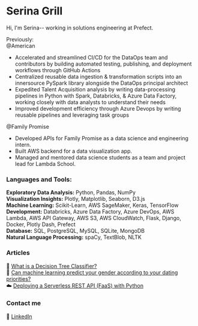 # Serina Grill 
Hi, I'm Serina-- working in solutions engineering at Prefect.

Previously:<br>
@American
- Accelerated and streamlined CI/CD for the DataOps team and contributors by building automated testing, publishing, and deployment workflows through GitHub Actions<br>
- Centralized reusable data ingestion & transformation scripts into an innersource PySpark library alongside the DataOps principal architect <br>
- Expedited Talent Acquisition analysis by writing data-processing pipelines in Python with Spark, Databricks, & Azure Data Factory, working closely with data analysts to understand their needs <br>
- Improved development efficiency through Azure Devops by writing reusable pipelines and leveraging task groups

@Family Promise
- Developed APIs for Family Promise as a data science and engineering intern.<br>
- Built AWS backend for a data visualization app.<br>
- Managed and mentored data science students as a team and project lead for Lambda School.

### Languages and Tools:
<b>Exploratory Data Analysis:</b> Python, Pandas, NumPy<br/>
<b>Visualization Insights:</b> Plotly, Matplotlib, Seaborn, D3.js<br/>
<b>Machine Learning:</b> Scikit-Learn, AWS SageMaker,  Keras, TensorFlow<br/>
<b>Development:</b> Databricks, Azure Data Factory, Azure DevOps, AWS Lambda, AWS API Gateway, AWS S3, AWS CloudWatch, Flask, Django, Docker, Plotly Dash, Prefect<br/>
<b>Database:</b> SQL, PostgreSQL, MySQL, SQLite, MongoDB<br/>
<b>Natural Language Processing:</b> spaCy, TextBlob, NLTK


### Articles

<!-- BLOG-POST-LIST:START -->
🌲 [What is a Decision Tree Classifier?](https://medium.com/@serinagrill/what-is-a-decision-tree-classifier-f4bdf4be8d8b)<br>
🔮 [Can machine learning predict your gender according to your dating priorities?](https://medium.com/@serinagrill/predictive-modeling-heterosexual-gender-differences-in-opposite-sex-trait-preferences-97792c50891e)<br>
☁️ [Deploying a Serverless REST API (FaaS) with Python](https://serinagrill.medium.com/deploying-a-serverless-rest-api-faas-with-python-part-1-f47b6b8fde3)
<!-- BLOG-POST-LIST:END -->

### Contact me

🔗 [LinkedIn](https://www.linkedin.com/in/serinagrill/)
